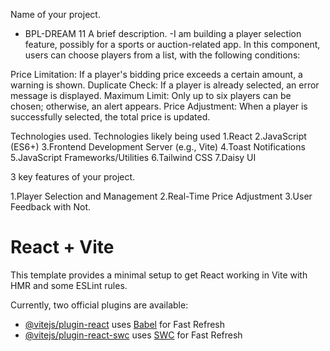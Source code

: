Name of your project.

- BPL-DREAM 11
  A brief description.
  -I am building a player selection feature, possibly for a sports or auction-related app. In this component, users can choose players from a list, with the following conditions:

Price Limitation: If a player's bidding price exceeds a certain amount, a warning is shown.
Duplicate Check: If a player is already selected, an error message is displayed.
Maximum Limit: Only up to six players can be chosen; otherwise, an alert appears.
Price Adjustment: When a player is successfully selected, the total price is updated.

Technologies used.
Technologies likely being used
1.React
2.JavaScript (ES6+)
3.Frontend Development Server (e.g., Vite)
4.Toast Notifications
5.JavaScript Frameworks/Utilities
6.Tailwind CSS
7.Daisy UI

3 key features of your project.

1.Player Selection and Management
2.Real-Time Price Adjustment
3.User Feedback with Not.

# React + Vite

This template provides a minimal setup to get React working in Vite with HMR and some ESLint rules.

Currently, two official plugins are available:

- [@vitejs/plugin-react](https://github.com/vitejs/vite-plugin-react/blob/main/packages/plugin-react/README.md) uses [Babel](https://babeljs.io/) for Fast Refresh
- [@vitejs/plugin-react-swc](https://github.com/vitejs/vite-plugin-react-swc) uses [SWC](https://swc.rs/) for Fast Refresh
